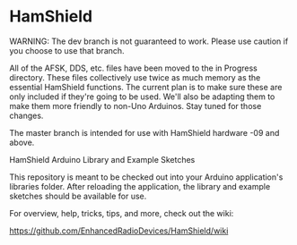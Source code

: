 # HamShield

WARNING: The dev branch is not guaranteed to work. Please use caution if you choose to use that branch. 

All of the AFSK, DDS, etc. files have been moved to the in Progress directory. These files collectively use twice as much memory as the essential HamShield functions. The current plan is to make sure these are only included if they're going to be used. We'll also be adapting them to make them more friendly to non-Uno Arduinos. Stay tuned for those changes.

The master branch is intended for use with HamShield hardware -09 and above.

HamShield Arduino Library and Example Sketches

This repository is meant to be checked out into your Arduino application's libraries folder. After reloading the application, the library and example sketches should be available for use.

For overview, help, tricks, tips, and more, check out the wiki: 

https://github.com/EnhancedRadioDevices/HamShield/wiki